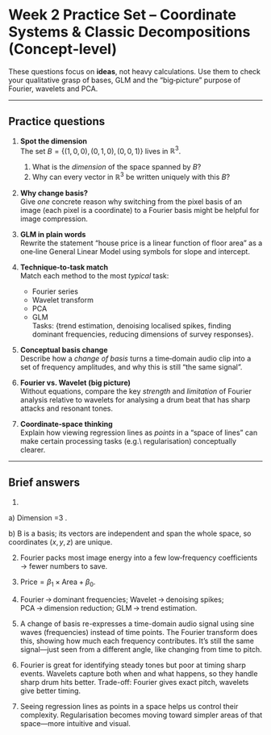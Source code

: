 # Week 2 Practice Set – Coordinate Systems & Classic Decompositions (Concept‑level)

These questions focus on **ideas**, not heavy calculations.  Use them to check your qualitative grasp of bases, GLM and the “big‑picture” purpose of Fourier, wavelets and PCA.

---

## Practice questions  

1. **Spot the dimension**  
   The set $B=\{(1,0,0),(0,1,0),(0,0,1)\}$ lives in $\mathbb R^3$.  
   1. What is the *dimension* of the space spanned by $B$?  
   2. Why can every vector in $\mathbb R^3$ be written uniquely with this $B$?

2. **Why change basis?**  
   Give *one* concrete reason why switching from the pixel basis of an image (each pixel is a coordinate) to a Fourier basis might be helpful for image compression.

3. **GLM in plain words**  
   Rewrite the statement “house price is a linear function of floor area” as a one‑line General Linear Model using symbols for slope and intercept.

4. **Technique‑to‑task match**  
   Match each method to the most *typical* task:  
   - Fourier series  
   - Wavelet transform  
   - PCA  
   - GLM  
   Tasks: {trend estimation, denoising localised spikes, finding dominant frequencies, reducing dimensions of survey responses}.

5. **Conceptual basis change**  
   Describe how a *change of basis* turns a time‑domain audio clip into a set of frequency amplitudes, and why this is still “the same signal”.

6. **Fourier vs. Wavelet (big picture)**  
   Without equations, compare the key *strength* and *limitation* of Fourier analysis relative to wavelets for analysing a drum beat that has sharp attacks and resonant tones.

7. **Coordinate‑space thinking**  
   Explain how viewing regression lines as *points* in a “space of lines” can make certain processing tasks (e.g.\ regularisation) conceptually clearer.

---

## Brief answers  

1.
a) Dimension =3 .

b) B is a basis; its vectors are independent and span the whole space, so coordinates $(x,y,z)$ are unique.  

2. Fourier packs most image energy into a few low‑frequency coefficients → fewer numbers to save.  

3. $\text{Price}=\beta_1 \times \text{Area}+\beta_0$.  

4. Fourier → dominant frequencies; Wavelet → denoising spikes; PCA → dimension reduction; GLM → trend estimation.

5. A change of basis re-expresses a time-domain audio signal using sine waves (frequencies) instead of time points. The Fourier transform does this, showing how much each frequency contributes. It’s still the same signal—just seen from a different angle, like changing from time to pitch.

6. Fourier is great for identifying steady tones but poor at timing sharp events. Wavelets capture both when and what happens, so they handle sharp drum hits better. Trade-off: Fourier gives exact pitch, wavelets give better timing.

7. Seeing regression lines as points in a space helps us control their complexity. Regularisation becomes moving toward simpler areas of that space—more intuitive and visual.
